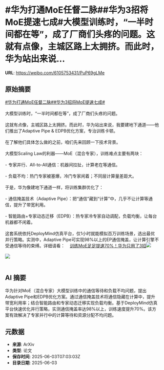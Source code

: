 # #华为打通MoE任督二脉##华为3招将MoE提速七成#大模型训练时，“一半时间都在等”，成了厂商们头疼的问题。这就有点像，主城区路上太拥挤。而此时，华为站出来说...

**URL**: https://weibo.com/6105753431/PuP69gLMe

## 原始摘要

<a href="https://m.weibo.cn/search?containerid=231522type%3D1%26t%3D10%26q%3D%23%E5%8D%8E%E4%B8%BA%E6%89%93%E9%80%9AMoE%E4%BB%BB%E7%9D%A3%E4%BA%8C%E8%84%89%23&amp;extparam=%23%E5%8D%8E%E4%B8%BA%E6%89%93%E9%80%9AMoE%E4%BB%BB%E7%9D%A3%E4%BA%8C%E8%84%89%23" data-hide=""><span class="surl-text">#华为打通MoE任督二脉#</span></a><a href="https://m.weibo.cn/search?containerid=231522type%3D1%26t%3D10%26q%3D%23%E5%8D%8E%E4%B8%BA3%E6%8B%9B%E5%B0%86MoE%E6%8F%90%E9%80%9F%E4%B8%83%E6%88%90%23&amp;extparam=%23%E5%8D%8E%E4%B8%BA3%E6%8B%9B%E5%B0%86MoE%E6%8F%90%E9%80%9F%E4%B8%83%E6%88%90%23" data-hide=""><span class="surl-text">#华为3招将MoE提速七成#</span></a><br><br>大模型训练时，“一半时间都在等”，成了厂商们头疼的问题。<br><br>这就有点像，主城区路上太拥挤。而此时，华为站出来说，我要建地下通道——他们推出了Adaptive Pipe &amp; EDPB优化方案，专治训练卡顿。<br><br>在了解他们具体怎么做的之前，咱们先来回顾一下技术背景。<br><br>大模型Scaling Law的利器——MoE（混合专家），训练难点主要有两块：<br><br>- 专家并行、All-to-All通信：机器间拉扯，计算老在等通信。<br><br>- 负载不均：热门专家被塞爆，冷门专家闲着；不同层计算量差距大。<br><br>于是，华为像建地下通道一样，将训练集群优化了：<br><br>- 通信掩盖技术（Adaptive Pipe）：把“通信”藏到“计算”中，几乎不让计算等通信，提升了带宽利用。<br><br>- 智能路由+专家动态迁移（EDPB）：热专家冷专家自动调配，负载均衡，让每台机器都不闲着。<br><br>这套系统依托DeployMind仿真平台，仅1小时就能模拟百万训练场景，选出最优并行策略。实测中，Adaptive Pipe可实现98%以上的EP通信掩盖，让计算引擎不受通信等待的束缚。详细请看：<a href="https://weibo.cn/sinaurl?u=https%3A%2F%2Fmp.weixin.qq.com%2Fs%2FkOLEdpPDALM4IDu-sPXrVg" data-hide=""><span class="url-icon"><img style="width: 1rem;height: 1rem" src="https://h5.sinaimg.cn/upload/2015/09/25/3/timeline_card_small_web_default.png" referrerpolicy="no-referrer"></span><span class="surl-text">训练MoE足足提速70%！华为只用了3招</span></a><img style="" src="https://tvax4.sinaimg.cn/large/006Fd7o3gy1i2252vqfrpj30sg0sg4qp.jpg" referrerpolicy="no-referrer"><br><br><img style="" src="https://tvax1.sinaimg.cn/large/006Fd7o3gy1i22538lmgcj30zk0kpti4.jpg" referrerpolicy="no-referrer"><br><br>

## AI 摘要

华为针对MoE（混合专家）大模型训练中的通信等待和负载不均问题，提出Adaptive Pipe和EDPB优化方案。通过通信掩盖技术将通信隐藏在计算中，提升带宽利用率；结合智能路由和专家动态迁移实现负载均衡。基于DeployMind仿真平台快速优化并行策略，实测通信掩盖率达98%以上，训练速度提升70%。该方案有效解决了专家并行中的计算等待和资源分配不均问题。

## 元数据

- **来源**: ArXiv
- **类型**: 论文
- **保存时间**: 2025-06-03T07:03:03Z
- **目录日期**: 2025-06-03
